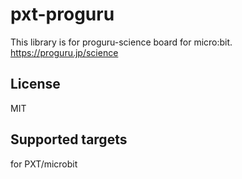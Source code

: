 # pxt-proguru
This library is for proguru-science board for micro:bit.
https://proguru.jp/science

## License
MIT

## Supported targets
for PXT/microbit
